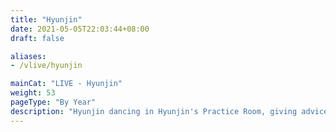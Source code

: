 ```yaml
---
title: "Hyunjin"
date: 2021-05-05T22:03:44+08:00
draft: false

aliases:
- /vlive/hyunjin

mainCat: "LIVE - Hyunjin"
weight: 53
pageType: "By Year"
description: "Hyunjin dancing in Hyunjin's Practice Room, giving advices to STAYs' concern in Counseling Center, chatting when he's on his way from Music Core, sharing his arts in #hyunpic, DJ Ret on voice only lives, and etc."
---
```

